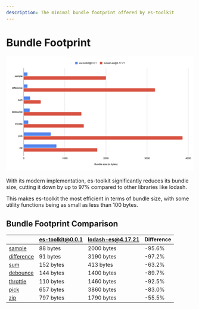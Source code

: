 ```yaml
---
description: The minimal bundle footprint offered by es-toolkit
---
```

Bundle Footprint
============

![Graph showing the difference in bundle size between es-toolkit and lodash. There is a difference up to 97% in bundle size.](./assets/bundle-size.png)

With its modern implementation, es-toolkit significantly reduces its bundle size, cutting it down by up to 97% compared to other libraries like lodash. 

This makes es-toolkit the most efficient in terms of bundle size, with some utility functions being as small as less than 100 bytes.

## Bundle Footprint Comparison

|                                               | es-toolkit@0.0.1 | lodash-es@4.17.21 | Difference |
|-----------------------------------------------|------------------|--------------------|------------|
| [sample](./reference/array/sample.md)         |	88 bytes         |	2000 bytes        |	-95.6%    |
| [difference](./reference/array/difference.md) |	91 bytes         |	3190 bytes        |	-97.2%    |
| [sum](./reference/array/sum.md)               |	152 bytes        |	413 bytes         | -63.2%    |
| [debounce](./reference/function/debounce.md)  |	144 bytes        |	1400 bytes        |	-89.7%    |
| [throttle](./reference/function/throttle.md)  |	110 bytes        |	1460 bytes        |	-92.5%    |
| [pick](./reference/object/pick.md)            |	657 bytes        |	3860 bytes        |	-83.0%    |
| [zip](./reference/array/zip.md)               |	797 bytes        |	1790 bytes        |	-55.5%    |

